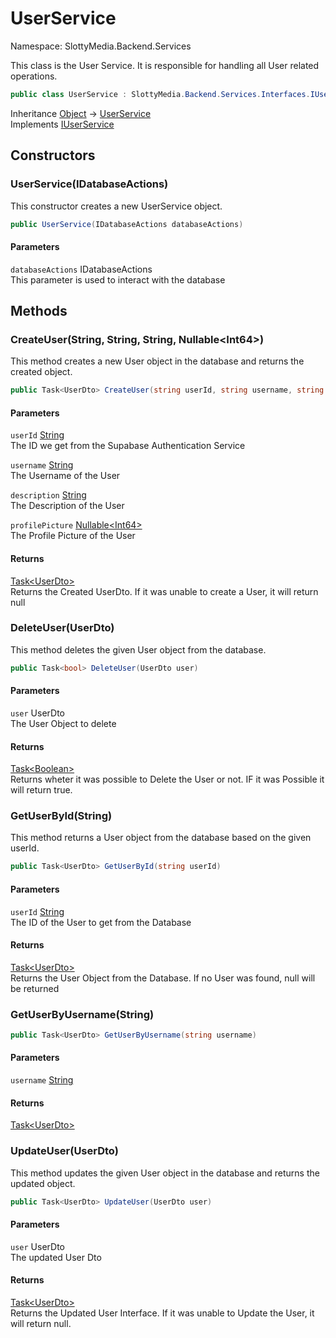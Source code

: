 # UserService

Namespace: SlottyMedia.Backend.Services

This class is the User Service. It is responsible for handling all User related operations.

```csharp
public class UserService : SlottyMedia.Backend.Services.Interfaces.IUserService
```

Inheritance [Object](https://docs.microsoft.com/en-us/dotnet/api/system.object) → [UserService](./slottymedia.backend.services.userservice.md)<br>
Implements [IUserService](./slottymedia.backend.services.interfaces.iuserservice.md)

## Constructors

### **UserService(IDatabaseActions)**

This constructor creates a new UserService object.

```csharp
public UserService(IDatabaseActions databaseActions)
```

#### Parameters

`databaseActions` IDatabaseActions<br>
This parameter is used to interact with the database

## Methods

### **CreateUser(String, String, String, Nullable&lt;Int64&gt;)**

This method creates a new User object in the database and returns the created object.

```csharp
public Task<UserDto> CreateUser(string userId, string username, string description, Nullable<long> profilePicture)
```

#### Parameters

`userId` [String](https://docs.microsoft.com/en-us/dotnet/api/system.string)<br>
The ID we get from the Supabase Authentication Service

`username` [String](https://docs.microsoft.com/en-us/dotnet/api/system.string)<br>
The Username of the User

`description` [String](https://docs.microsoft.com/en-us/dotnet/api/system.string)<br>
The Description of the User

`profilePicture` [Nullable&lt;Int64&gt;](https://docs.microsoft.com/en-us/dotnet/api/system.nullable-1)<br>
The Profile Picture of the User

#### Returns

[Task&lt;UserDto&gt;](https://docs.microsoft.com/en-us/dotnet/api/system.threading.tasks.task-1)<br>
Returns the Created UserDto. If it was unable to create a User, it will return null

### **DeleteUser(UserDto)**

This method deletes the given User object from the database.

```csharp
public Task<bool> DeleteUser(UserDto user)
```

#### Parameters

`user` UserDto<br>
The User Object to delete

#### Returns

[Task&lt;Boolean&gt;](https://docs.microsoft.com/en-us/dotnet/api/system.threading.tasks.task-1)<br>
Returns wheter it was possible to Delete the User or not. IF it was Possible it will return true.

### **GetUserById(String)**

This method returns a User object from the database based on the given userId.

```csharp
public Task<UserDto> GetUserById(string userId)
```

#### Parameters

`userId` [String](https://docs.microsoft.com/en-us/dotnet/api/system.string)<br>
The ID of the User to get from the Database

#### Returns

[Task&lt;UserDto&gt;](https://docs.microsoft.com/en-us/dotnet/api/system.threading.tasks.task-1)<br>
Returns the User Object from the Database. If no User was found, null will be returned

### **GetUserByUsername(String)**

```csharp
public Task<UserDto> GetUserByUsername(string username)
```

#### Parameters

`username` [String](https://docs.microsoft.com/en-us/dotnet/api/system.string)<br>

#### Returns

[Task&lt;UserDto&gt;](https://docs.microsoft.com/en-us/dotnet/api/system.threading.tasks.task-1)<br>

### **UpdateUser(UserDto)**

This method updates the given User object in the database and returns the updated object.

```csharp
public Task<UserDto> UpdateUser(UserDto user)
```

#### Parameters

`user` UserDto<br>
The updated User Dto

#### Returns

[Task&lt;UserDto&gt;](https://docs.microsoft.com/en-us/dotnet/api/system.threading.tasks.task-1)<br>
Returns the Updated User Interface. If it was unable to Update the User, it will return null.
